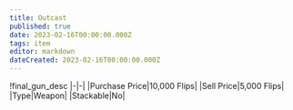 ```yaml
---
title: Outcast
published: true
date: 2023-02-16T00:00:00.000Z
tags: item
editor: markdown
dateCreated: 2023-02-16T00:00:00.000Z
---
```


!final_gun_desc
|-|-|
|Purchase Price|10,000 Flips|
|Sell Price|5,000 Flips|
|Type|Weapon|
|Stackable|No|

